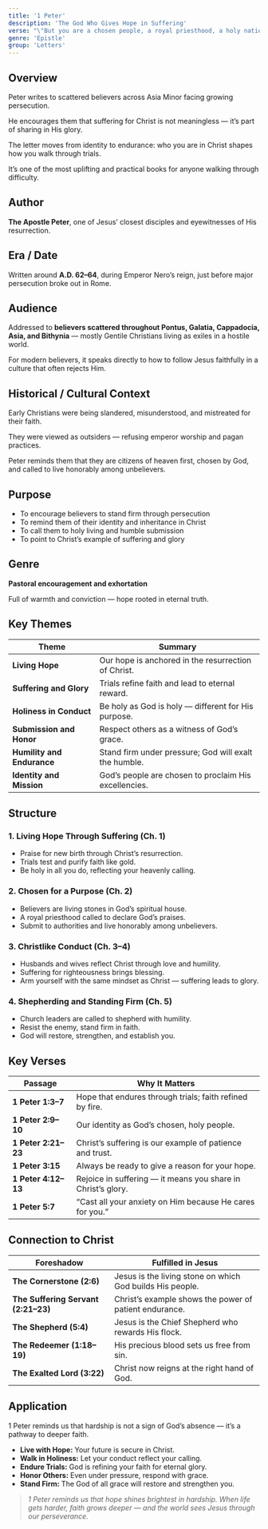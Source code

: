 ```yaml
---
title: '1 Peter'
description: 'The God Who Gives Hope in Suffering'
verse: "\"But you are a chosen people, a royal priesthood, a holy nation, God's special possession, that you may declare the praises of Him who called you out of darkness into His wonderful light.\" — 1 Peter 2:9"
genre: 'Epistle'
group: 'Letters'
---
```


## Overview

Peter writes to scattered believers across Asia Minor facing growing persecution.

He encourages them that suffering for Christ is not meaningless — it’s part of sharing in His glory.

The letter moves from identity to endurance: who you are in Christ shapes how you walk through trials.

It’s one of the most uplifting and practical books for anyone walking through difficulty.

## Author

**The Apostle Peter**, one of Jesus’ closest disciples and eyewitnesses of His resurrection.

## Era / Date

Written around **A.D. 62–64**, during Emperor Nero’s reign, just before major persecution broke out in Rome.

## Audience

Addressed to **believers scattered throughout Pontus, Galatia, Cappadocia, Asia, and Bithynia** — mostly Gentile Christians living as exiles in a hostile world.

For modern believers, it speaks directly to how to follow Jesus faithfully in a culture that often rejects Him.

## Historical / Cultural Context

Early Christians were being slandered, misunderstood, and mistreated for their faith.

They were viewed as outsiders — refusing emperor worship and pagan practices.

Peter reminds them that they are citizens of heaven first, chosen by God, and called to live honorably among unbelievers.

## Purpose
- To encourage believers to stand firm through persecution
- To remind them of their identity and inheritance in Christ
- To call them to holy living and humble submission
- To point to Christ’s example of suffering and glory


## Genre

**Pastoral encouragement and exhortation**

Full of warmth and conviction — hope rooted in eternal truth.

## Key Themes


| Theme | Summary |
|-------|----------|
| **Living Hope** | Our hope is anchored in the resurrection of Christ. |
| **Suffering and Glory** | Trials refine faith and lead to eternal reward. |
| **Holiness in Conduct** | Be holy as God is holy — different for His purpose. |
| **Submission and Honor** | Respect others as a witness of God’s grace. |
| **Humility and Endurance** | Stand firm under pressure; God will exalt the humble. |
| **Identity and Mission** | God’s people are chosen to proclaim His excellencies. |

## Structure


### 1. Living Hope Through Suffering (Ch. 1)
- Praise for new birth through Christ’s resurrection.
- Trials test and purify faith like gold.
- Be holy in all you do, reflecting your heavenly calling.


### 2. Chosen for a Purpose (Ch. 2)
- Believers are living stones in God’s spiritual house.
- A royal priesthood called to declare God’s praises.
- Submit to authorities and live honorably among unbelievers.


### 3. Christlike Conduct (Ch. 3–4)
- Husbands and wives reflect Christ through love and humility.
- Suffering for righteousness brings blessing.
- Arm yourself with the same mindset as Christ — suffering leads to glory.


### 4. Shepherding and Standing Firm (Ch. 5)
- Church leaders are called to shepherd with humility.
- Resist the enemy, stand firm in faith.
- God will restore, strengthen, and establish you.


## Key Verses


| Passage | Why It Matters |
|----------|----------------|
| **1 Peter 1:3–7** | Hope that endures through trials; faith refined by fire. |
| **1 Peter 2:9–10** | Our identity as God’s chosen, holy people. |
| **1 Peter 2:21–23** | Christ’s suffering is our example of patience and trust. |
| **1 Peter 3:15** | Always be ready to give a reason for your hope. |
| **1 Peter 4:12–13** | Rejoice in suffering — it means you share in Christ’s glory. |
| **1 Peter 5:7** | “Cast all your anxiety on Him because He cares for you.” |

## Connection to Christ


| Foreshadow | Fulfilled in Jesus |
|-------------|-------------------|
| **The Cornerstone (2:6)** | Jesus is the living stone on which God builds His people. |
| **The Suffering Servant (2:21–23)** | Christ’s example shows the power of patient endurance. |
| **The Shepherd (5:4)** | Jesus is the Chief Shepherd who rewards His flock. |
| **The Redeemer (1:18–19)** | His precious blood sets us free from sin. |
| **The Exalted Lord (3:22)** | Christ now reigns at the right hand of God. |

## Application

1 Peter reminds us that hardship is not a sign of God’s absence — it’s a pathway to deeper faith.
- **Live with Hope:** Your future is secure in Christ.
- **Walk in Holiness:** Let your conduct reflect your calling.
- **Endure Trials:** God is refining your faith for eternal glory.
- **Honor Others:** Even under pressure, respond with grace.
- **Stand Firm:** The God of all grace will restore and strengthen you.


> *1 Peter reminds us that hope shines brightest in hardship. When life gets harder, faith grows deeper — and the world sees Jesus through our perseverance.*
